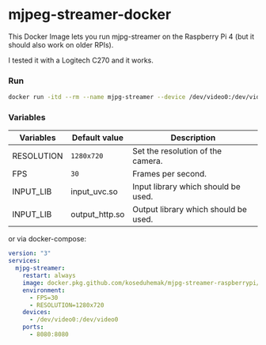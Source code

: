 # mjpeg-streamer-docker

This Docker Image lets you run mjpg-streamer on the Raspberry Pi 4 (but it should also work on older RPIs).

I tested it with a Logitech C270 and it works.

### Run
```bash
docker run -itd --rm --name mjpg-streamer --device /dev/video0:/dev/video0 -e "FPS=30" -e "RESOULTION=1280x720" -p 8080:8080 docker.pkg.github.com/koseduhemak/mjpg-streamer-raspberrypi/mjpg-streamer-raspberrypi:latest
```

### Variables
| Variables | Default value | Description |
|---|---|---|
| RESOLUTION | `1280x720` | Set the resolution of the camera. |
| FPS | `30` | Frames per second. | 
| INPUT_LIB | input_uvc.so | Input library which should be used. |
| INPUT_LIB | output_http.so | Output library which should be used. |

or via docker-compose:

```yml
version: "3"
services:
  mjpg-streamer:
    restart: always
    image: docker.pkg.github.com/koseduhemak/mjpg-streamer-raspberrypi/mjpg-streamer-raspberrypi:latest
    environment:
      - FPS=30
      - RESOLUTION=1280x720
    devices:
      - /dev/video0:/dev/video0
    ports:
      - 8080:8080
```
